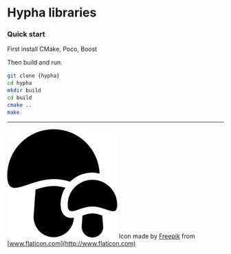 # Hypha libraries

### Quick start

First install CMake, Poco, Boost

Then build and run.

```sh
git clone {hypha}
cd hypha
mkdir build
cd build
cmake ..
make
```

-------------------------------
![Logo](/deploy/images/logo.png) Icon made by [Freepik](http://www.freepik.com) from [www.flaticon.com](http://www.flaticon.com)
